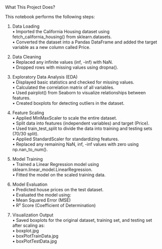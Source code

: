 What This Project Does?  

This notebook performs the following steps:  

1. Data Loading  
	•	Imported the California Housing dataset using fetch_california_housing() from sklearn.datasets.  
	•	Converted the dataset into a Pandas DataFrame and added the target variable as a new column called Price.  

2. Data Cleaning  
	•	Replaced any infinite values (inf, -inf) with NaN.  
	•	Dropped rows with missing values using dropna().  

3. Exploratory Data Analysis (EDA)  
	•	Displayed basic statistics and checked for missing values.  
	•	Calculated the correlation matrix of all variables.  
	•	Used pairplot() from Seaborn to visualize relationships between features.  
	•	Created boxplots for detecting outliers in the dataset.  

4. Feature Scaling  
	•	Applied MinMaxScaler to scale the entire dataset.  
	•	Split data into features (independent variables) and target (Price).  
	•	Used train_test_split to divide the data into training and testing sets (70/30 split).  
	•	Applied StandardScaler for standardizing features.  
	•	Replaced any remaining NaN, inf, -inf values with zero using np.nan_to_num().  

5. Model Training  
	•	Trained a Linear Regression model using sklearn.linear_model.LinearRegression.  
	•	Fitted the model on the scaled training data.  

6. Model Evaluation  
	•	Predicted house prices on the test dataset.  
	•	Evaluated the model using:  
	•	Mean Squared Error (MSE)  
	•	R² Score (Coefficient of Determination)  

7. Visualization Output  
	•	Saved boxplots for the original dataset, training set, and testing set after scaling as:  
	•	boxplot.jpg  
	•	boxPlotTrainData.jpg  
	•	boxPlotTestData.jpg  
